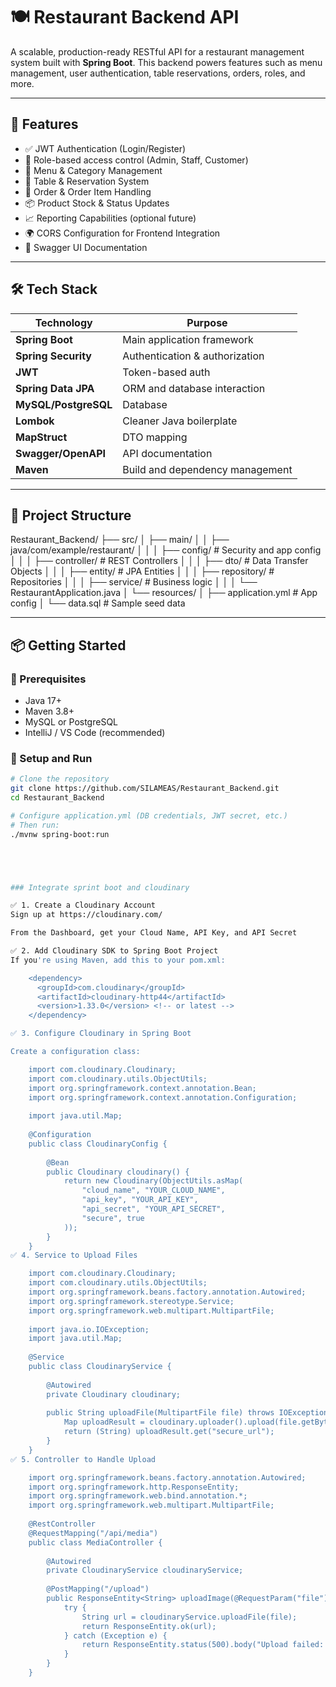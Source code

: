 # 🍽️ Restaurant Backend API

A scalable, production-ready RESTful API for a restaurant management system built with **Spring Boot**. This backend powers features such as menu management, user authentication, table reservations, orders, roles, and more.

---

## 🚀 Features

- ✅ JWT Authentication (Login/Register)
- 👥 Role-based access control (Admin, Staff, Customer)
- 🍔 Menu & Category Management
- 📅 Table & Reservation System
- 🛒 Order & Order Item Handling
- 📦 Product Stock & Status Updates
- 📈 Reporting Capabilities (optional future)
- 🌍 CORS Configuration for Frontend Integration
- 📄 Swagger UI Documentation

---

## 🛠️ Tech Stack

| Technology         | Purpose                          |
|--------------------|----------------------------------|
| **Spring Boot**    | Main application framework       |
| **Spring Security**| Authentication & authorization   |
| **JWT**            | Token-based auth                 |
| **Spring Data JPA**| ORM and database interaction     |
| **MySQL/PostgreSQL**| Database                        |
| **Lombok**         | Cleaner Java boilerplate         |
| **MapStruct**      | DTO mapping                      |
| **Swagger/OpenAPI**| API documentation                |
| **Maven**          | Build and dependency management  |

---

## 📁 Project Structure

Restaurant_Backend/
├── src/
│ ├── main/
│ │ ├── java/com/example/restaurant/
│ │ │ ├── config/ # Security and app config
│ │ │ ├── controller/ # REST Controllers
│ │ │ ├── dto/ # Data Transfer Objects
│ │ │ ├── entity/ # JPA Entities
│ │ │ ├── repository/ # Repositories
│ │ │ ├── service/ # Business logic
│ │ │ └── RestaurantApplication.java
│ └── resources/
│ ├── application.yml # App config
│ └── data.sql # Sample seed data



---

## 📦 Getting Started

### 🔧 Prerequisites

- Java 17+
- Maven 3.8+
- MySQL or PostgreSQL
- IntelliJ / VS Code (recommended)

### 🧪 Setup and Run

```bash
# Clone the repository
git clone https://github.com/SILAMEAS/Restaurant_Backend.git
cd Restaurant_Backend

# Configure application.yml (DB credentials, JWT secret, etc.)
# Then run:
./mvnw spring-boot:run





### Integrate sprint boot and cloudinary

✅ 1. Create a Cloudinary Account
Sign up at https://cloudinary.com/

From the Dashboard, get your Cloud Name, API Key, and API Secret

✅ 2. Add Cloudinary SDK to Spring Boot Project
If you're using Maven, add this to your pom.xml:

    <dependency>
      <groupId>com.cloudinary</groupId>
      <artifactId>cloudinary-http44</artifactId>
      <version>1.33.0</version> <!-- or latest -->
    </dependency>

✅ 3. Configure Cloudinary in Spring Boot

Create a configuration class:

    import com.cloudinary.Cloudinary;
    import com.cloudinary.utils.ObjectUtils;
    import org.springframework.context.annotation.Bean;
    import org.springframework.context.annotation.Configuration;
    
    import java.util.Map;
    
    @Configuration
    public class CloudinaryConfig {
    
        @Bean
        public Cloudinary cloudinary() {
            return new Cloudinary(ObjectUtils.asMap(
                "cloud_name", "YOUR_CLOUD_NAME",
                "api_key", "YOUR_API_KEY",
                "api_secret", "YOUR_API_SECRET",
                "secure", true
            ));
        }
    }
✅ 4. Service to Upload Files

    import com.cloudinary.Cloudinary;
    import com.cloudinary.utils.ObjectUtils;
    import org.springframework.beans.factory.annotation.Autowired;
    import org.springframework.stereotype.Service;
    import org.springframework.web.multipart.MultipartFile;
    
    import java.io.IOException;
    import java.util.Map;
    
    @Service
    public class CloudinaryService {
    
        @Autowired
        private Cloudinary cloudinary;
    
        public String uploadFile(MultipartFile file) throws IOException {
            Map uploadResult = cloudinary.uploader().upload(file.getBytes(), ObjectUtils.emptyMap());
            return (String) uploadResult.get("secure_url");
        }
    }
✅ 5. Controller to Handle Upload

    import org.springframework.beans.factory.annotation.Autowired;
    import org.springframework.http.ResponseEntity;
    import org.springframework.web.bind.annotation.*;
    import org.springframework.web.multipart.MultipartFile;
    
    @RestController
    @RequestMapping("/api/media")
    public class MediaController {
    
        @Autowired
        private CloudinaryService cloudinaryService;
    
        @PostMapping("/upload")
        public ResponseEntity<String> uploadImage(@RequestParam("file") MultipartFile file) {
            try {
                String url = cloudinaryService.uploadFile(file);
                return ResponseEntity.ok(url);
            } catch (Exception e) {
                return ResponseEntity.status(500).body("Upload failed: " + e.getMessage());
            }
        }
    }
